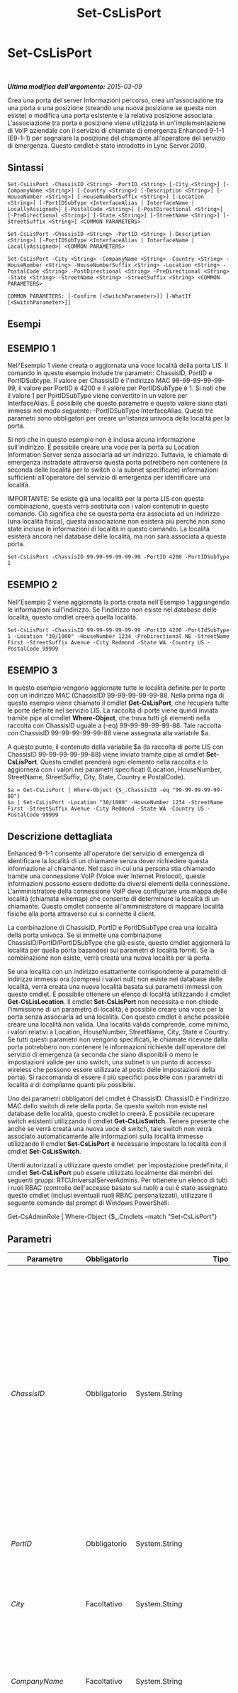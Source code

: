 ﻿---
title: Set-CsLisPort
TOCTitle: Set-CsLisPort
ms:assetid: 8a8a8f95-9366-4d87-bf2a-9767e5eb9996
ms:mtpsurl: https://technet.microsoft.com/it-it/library/Gg398700(v=OCS.15)
ms:contentKeyID: 49301255
ms.date: 08/24/2015
mtps_version: v=OCS.15
ms.translationtype: HT
---

# Set-CsLisPort

 

_**Ultima modifica dell'argomento:** 2015-03-09_

Crea una porta del server Informazioni percorso, crea un'associazione tra una porta e una posizione (creando una nuova posizione se questa non esiste) o modifica una porta esistente e la relativa posizione associata. L'associazione tra porta e posizione viene utilizzata in un'implementazione di VoIP aziendale con il servizio di chiamate di emergenza Enhanced 9-1-1 (E9-1-1) per segnalare la posizione del chiamante all'operatore del servizio di emergenza. Questo cmdlet è stato introdotto in Lync Server 2010.

## Sintassi

    Set-CsLisPort -ChassisID <String> -PortID <String> [-City <String>] [-CompanyName <String>] [-Country <String>] [-Description <String>] [-HouseNumber <String>] [-HouseNumberSuffix <String>] [-Location <String>] [-PortIDSubType <InterfaceAlias | InterfaceName | LocallyAssigned>] [-PostalCode <String>] [-PostDirectional <String>] [-PreDirectional <String>] [-State <String>] [-StreetName <String>] [-StreetSuffix <String>] <COMMON PARAMETERS>

    Set-CsLisPort -ChassisID <String> -PortID <String> [-Description <String>] [-PortIDSubType <InterfaceAlias | InterfaceName | LocallyAssigned>] <COMMON PARAMETERS>

    Set-CsLisPort -City <String> -CompanyName <String> -Country <String> -HouseNumber <String> -HouseNumberSuffix <String> -Location <String> -PostalCode <String> -PostDirectional <String> -PreDirectional <String> -State <String> -StreetName <String> -StreetSuffix <String> <COMMON PARAMETERS>

    COMMON PARAMETERS: [-Confirm [<SwitchParameter>]] [-WhatIf [<SwitchParameter>]]

## Esempi

## ESEMPIO 1

Nell'Esempio 1 viene creata o aggiornata una voce località della porta LIS. Il comando in questo esempio include tre parametri: ChassisID, PortID e PortIDSubtype. Il valore per ChassisID è l'indirizzo MAC 99-99-99-99-99-99, il valore per PortID è 4200 e il valore per PortIDSubType è 1. Si noti che il valore 1 per PortIDSubType viene convertito in un valore per InterfaceAlias. È possibile che questo parametro e questo valore siano stati immessi nel modo seguente: -PortIDSubType InterfaceAlias. Questi tre parametri sono obbligatori per creare un'istanza univoca della località per la porta.

Si noti che in questo esempio non è inclusa alcuna informazione sull'indirizzo. È possibile creare una voce per la porta su Location Information Server senza associarla ad un indirizzo. Tuttavia, le chiamate di emergenza instradate attraverso questa porta potrebbero non contenere (a seconda delle località per lo switch o la subnet specificate) informazioni sufficienti all'operatore del servizio di emergenza per identificare una località.

IMPORTANTE: Se esiste già una località per la porta LIS con questa combinazione, questa verrà sostituita con i valori contenuti in questo comando. Ciò significa che se questa porta era associata ad un indirizzo (una località fisica), questa associazione non esisterà più perché non sono state incluse le informazioni di località in questo comando. La località esisterà ancora nel database delle località, ma non sarà associata a questa porta.

    Set-CsLisPort -ChassisID 99-99-99-99-99-99 -PortID 4200 -PortIDSubType 1

## ESEMPIO 2

Nell'Esempio 2 viene aggiornata la porta creata nell'Esempio 1 aggiungendo le informazioni sull'indirizzo. Se l'indirizzo non esiste nel database delle località, questo cmdlet creerà quella località.

    Set-CsLisPort -ChassisID 99-99-99-99-99-99 -PortID 4200 -PortIdSubType 1 -Location "30/1000" -HouseNumber 1234 -PreDirectional NE -StreetName First -StreetSuffix Avenue -City Redmond -State WA -Country US -PostalCode 99999

## ESEMPIO 3

In questo esempio vengono aggiornate tutte le località definite per le porte con un indirizzo MAC (ChassisID) 99-99-99-99-99-88. Nella prima riga di questo esempio viene chiamato il cmdlet **Get-CsLisPort**, che recupera tutte le porte definite nel servizio LIS. La raccolta di porte viene quindi inviata tramite pipe al cmdlet **Where-Object**, che trova tutti gli elementi nella raccolta con ChassisID uguale a (-eq) 99-99-99-99-99-88. Tale raccolta con ChassisID 99-99-99-99-99-88 viene assegnata alla variabile $a.

A questo punto, il contenuto della variabile $a (la raccolta di porte LIS con ChassisID 99-99-99-99-99-88) viene inviato tramite pipe al cmdlet **Set-CsLisPort**. Questo cmdlet prenderà ogni elemento nella raccolta e lo aggiornerà con i valori nei parametri specificati (Location, HouseNumber, StreetName, StreetSuffix, City, State, Country e PostalCode).

    $a = Get-CsLisPort | Where-Object {$_.ChassisID -eq "99-99-99-99-99-88"}
    $a | Set-CsLisPort -Location "30/1000" -HouseNumber 1234 -StreetName First -StreetSuffix Avenue -City Redmond -State WA -Country US -PostalCode 99999

## Descrizione dettagliata

Enhanced 9-1-1 consente all'operatore del servizio di emergenza di identificare la località di un chiamante senza dover richiedere questa informazione al chiamante. Nel caso in cui una persona stia chiamando tramite una connessione VoIP (Voice over Internet Protocol), queste informazioni possono essere dedotte da diversi elementi della connessione. L'amministratore della connessione VoIP deve configurare una mappa delle località (chiamata wiremap) che consente di determinare la località di un chiamante. Questo cmdlet consente all'amministratore di mappare località fisiche alla porta attraverso cui si connette il client.

La combinazione di ChassisID, PortID e PortIDSubType crea una località della porta univoca. Se si immette una combinazione ChassisID/PortID/PortIDSubType che già esiste, questo cmdlet aggiornerà la località per quella porta basandosi sui parametri di località forniti. Se la combinazione non esiste, verrà creata una nuova località per la porta.

Se una località con un indirizzo esattamente corrispondente ai parametri di indirizzo immessi ora (compresi i valori null) non esiste nel database delle località, verrà creata una nuova località basata sui parametri immessi con questo cmdlet. È possibile ottenere un elenco di località utilizzando il cmdlet **Get-CsLisLocation**. Il cmdlet **Set-CsLisPort** non necessita e non chiede l'immissione di un parametro di località; è possibile creare una voce per la porta senza associarla ad una località. Con questo cmdlet è anche possibile creare una località non valida. Una località valida comprende, come minimo, i valori relativi a Location, HouseNumber, StreetName, City, State e Country. Se tutti questi parametri non vengono specificati, le chiamate ricevute dalla porta potrebbero non contenere le informazioni richieste dall'operatore del servizio di emergenza (a seconda che siano disponibili o meno le impostazioni valide per uno switch, una subnet o un punto di accesso wireless che possono essere utilizzate al posto delle impostazioni della porta). Si raccomanda di essere il più specifici possibile con i parametri di località e di compilarne quanti più possibile.

Uno dei parametri obbligatori del cmdlet è ChassisID. ChassisID è l'indirizzo MAC dello switch di rete della porta. Se questo switch non esiste nel database delle località, questo cmdlet lo creerà. È possibile recuperare switch esistenti utilizzando il cmdlet **Get-CsLisSwitch**. Tenere presente che anche se verrà creata una nuova voce di switch, tale switch non verrà associato automaticamente alle informazioni sulla località immesse utilizzando il cmdlet **Set-CsLisPort** è necessario impostare la località con il cmdlet **Set-CsLisSwitch**.

Utenti autorizzati a utilizzare questo cmdlet: per impostazione predefinita, il cmdlet **Set-CsLisPort** può essere utilizzato localmente dai membri dei seguenti gruppi: RTCUniversalServerAdmins. Per ottenere un elenco di tutti i ruoli RBAC (controllo dell'accesso basato sui ruoli) a cui è stato assegnato questo cmdlet (inclusi eventuali ruoli RBAC personalizzati), utilizzare il seguente comando dal prompt di Windows PowerShell:

Get-CsAdminRole | Where-Object {$\_.Cmdlets –match "Set-CsLisPort"}

## Parametri


<table>
<colgroup>
<col style="width: 25%" />
<col style="width: 25%" />
<col style="width: 25%" />
<col style="width: 25%" />
</colgroup>
<thead>
<tr class="header">
<th>Parametro</th>
<th>Obbligatorio</th>
<th>Tipo</th>
<th>Descrizione</th>
</tr>
</thead>
<tbody>
<tr class="odd">
<td><p><em>ChassisID</em></p></td>
<td><p>Obbligatorio</p></td>
<td><p>System.String</p></td>
<td><p>L'indirizzo MAC dello switch della porta. Questo valore deve essere nel formato nn-nn-nn-nn-nn-nn, ad esempio 12-34-56-78-90-ab, o come un indirizzo IP. Se la combinazione di ChassisID, PortID e PortIDSubType è univoca, verrà creata una nuova località per la porta. Se questa combinazione non è univoca, la località per la porta con tale combinazione verrà aggiornata con i valori del parametro forniti con il comando.</p></td>
</tr>
<tr class="even">
<td><p><em>PortID</em></p></td>
<td><p>Obbligatorio</p></td>
<td><p>System.String</p></td>
<td><p>L'ID della porta associato alla località.</p></td>
</tr>
<tr class="odd">
<td><p><em>City</em></p></td>
<td><p>Facoltativo</p></td>
<td><p>System.String</p></td>
<td><p>La città della località per questa porta.</p>
<p>Lunghezza massima: 64 caratteri.</p></td>
</tr>
<tr class="even">
<td><p><em>CompanyName</em></p></td>
<td><p>Facoltativo</p></td>
<td><p>System.String</p></td>
<td><p>Il nome della società in questa località.</p>
<p>Lunghezza massima: 60 caratteri</p></td>
</tr>
<tr class="odd">
<td><p><em>Confirm</em></p></td>
<td><p>Facoltativo</p></td>
<td><p>System.Management.Automation.SwitchParameter</p></td>
<td><p>Viene visualizzata una richiesta di conferma prima di eseguire il comando.</p></td>
</tr>
<tr class="even">
<td><p><em>Country</em></p></td>
<td><p>Facoltativo</p></td>
<td><p>System.String</p></td>
<td><p>La nazione/regione in cui si trova la porta.</p>
<p>Lunghezza massima: 2 caratteri</p></td>
</tr>
<tr class="odd">
<td><p><em>Description</em></p></td>
<td><p>Facoltativo</p></td>
<td><p>System.String</p></td>
<td><p>Una descrizione dettagliata della località della porta.</p></td>
</tr>
<tr class="even">
<td><p><em>HouseNumber</em></p></td>
<td><p>Facoltativo</p></td>
<td><p>System.String</p></td>
<td><p>Il numero civico della località per la porta. Il valore indica il numero civico in cui si trova la società.</p>
<p>Lunghezza massima: 10 caratteri</p></td>
</tr>
<tr class="odd">
<td><p><em>HouseNumberSuffix</em></p></td>
<td><p>Facoltativo</p></td>
<td><p>System.String</p></td>
<td><p>Informazioni aggiuntive sul numero civico, quali 1/2 o A. Ad esempio, 1234 1/2 Oak Street o 1234 A Elm Street.</p>
<p>Si noti che per designare un numero di appartamento o di ufficio, si deve utilizzare il parametro Location. Ad esempio, -Location &quot;Suite 100/Office 150&quot;.</p>
<p>Lunghezza massima: 5 caratteri</p></td>
</tr>
<tr class="even">
<td><p><em>Location</em></p></td>
<td><p>Facoltativo</p></td>
<td><p>System.String</p></td>
<td><p>Il nome della località. Normalmente questo valore è il nome di una località più specifico dell'indirizzo stradale, quale un numero di ufficio, ma può essere qualunque valore di stringa.</p>
<p>Lunghezza massima: 20 caratteri</p></td>
</tr>
<tr class="odd">
<td><p><em>PortIDSubType</em></p></td>
<td><p>Facoltativo</p></td>
<td><p>Microsoft.Rtc.Management.Lis.PortIDSubType</p></td>
<td><p>Il sottotipo della porta. Questo valore può essere immesso come valore numerico o come stringa, ma è necessario che sia un sottotipo valido. I sottotipi validi sono:</p>
<p>1: InterfaceAlias</p>
<p>5: InterfaceName</p>
<p>7: LocallyAssigned</p>
<p>Valore predefinito: 7 (LocallyAssigned)</p></td>
</tr>
<tr class="even">
<td><p><em>PostalCode</em></p></td>
<td><p>Facoltativo</p></td>
<td><p>System.String</p></td>
<td><p>Il CAP associato alla località.</p>
<p>Lunghezza massima: 10 caratteri</p></td>
</tr>
<tr class="odd">
<td><p><em>PostDirectional</em></p></td>
<td><p>Facoltativo</p></td>
<td><p>System.String</p></td>
<td><p>L'indicazione direzionale del nome della via. Ad esempio, NE o NW per Main Street NE o 7th Avenue NW.</p>
<p>Lunghezza massima: 2 caratteri</p></td>
</tr>
<tr class="even">
<td><p><em>PreDirectional</em></p></td>
<td><p>Facoltativo</p></td>
<td><p>System.String</p></td>
<td><p>L'indicazione direzionale del nome che precede il nome della via. Ad esempio, NE o NW per NE Main Street o NW 7th Avenue.</p>
<p>Lunghezza massima: 2 caratteri</p></td>
</tr>
<tr class="odd">
<td><p><em>State</em></p></td>
<td><p>Facoltativo</p></td>
<td><p>System.String</p></td>
<td><p>Lo stato o la provincia associata alla località.</p>
<p>Lunghezza massima: 2 caratteri</p></td>
</tr>
<tr class="even">
<td><p><em>StreetName</em></p></td>
<td><p>Facoltativo</p></td>
<td><p>System.String</p></td>
<td><p>Il nome della via della località.</p>
<p>Lunghezza massima: 60 caratteri</p></td>
</tr>
<tr class="odd">
<td><p><em>StreetSuffix</em></p></td>
<td><p>Facoltativo</p></td>
<td><p>System.String</p></td>
<td><p>Il tipo di via indicato nel nome, ad esempio, Via, Viale o Corso.</p>
<p>Lunghezza massima: 10 caratteri</p></td>
</tr>
<tr class="even">
<td><p><em>WhatIf</em></p></td>
<td><p>Facoltativo</p></td>
<td><p>System.Management.Automation.SwitchParameter</p></td>
<td><p>Descrive ciò che accadrebbe se si eseguisse il comando senza eseguirlo realmente.</p></td>
</tr>
</tbody>
</table>


## Tipi di input

Accetta input tramite pipeline da oggetti porta LIS.

## Tipi restituiti

Questo cmdlet consente di creare o modificare un oggetto di tipo System.Management.Automation.PSCustomObject.

## Vedere anche

#### Ulteriori risorse

[Remove-CsLisPort](remove-cslisport.md)  
[Get-CsLisPort](get-cslisport.md)  
[Get-CsLisLocation](get-cslislocation.md)  
[Get-CsLisSwitch](get-cslisswitch.md)

